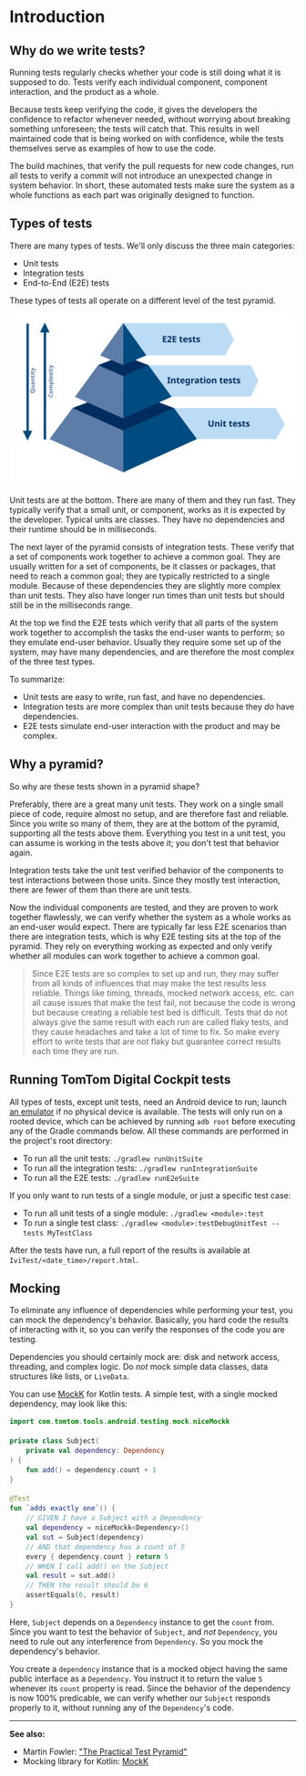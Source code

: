 # Introduction

## Why do we write tests?

Running tests regularly checks whether your code is still doing what it is supposed to do. Tests
verify each individual component, component interaction, and the product as a whole.

Because tests keep verifying the code, it gives the developers the confidence to refactor whenever
needed, without worrying about breaking something unforeseen; the tests will catch that. This
results in well maintained code that is being worked on with confidence, while the tests themselves
serve as examples of how to use the code.

The build machines, that verify the pull requests for new code changes, run all tests to verify a
commit will not introduce an unexpected change in system behavior. In short, these automated tests
make sure the system as a whole functions as each part was originally designed to function.

## Types of tests

There are many types of tests. We'll only discuss the three main categories:

- Unit tests
- Integration tests
- End-to-End (E2E) tests

These types of tests all operate on a different level of the test pyramid.

![Test pyramid](images/test-pyramid.svg)

Unit tests are at the bottom. There are many of them and they run fast. They typically verify that a
small unit, or component, works as it is expected by the developer. Typical units are classes. They
have no dependencies and their runtime should be in milliseconds.

The next layer of the pyramid consists of integration tests. These verify that a set of components
work together to achieve a common goal. They are usually written for a set of components, be it
classes or packages, that need to reach a common goal; they are typically restricted to a single
module. Because of these dependencies they are slightly more complex than unit tests. They also have
longer run times than unit tests but should still be in the milliseconds range.

At the top we find the E2E tests which verify that all parts of the system work together to
accomplish the tasks the end-user wants to perform; so they emulate end-user behavior. Usually they
require some set up of the system, may have many dependencies, and are therefore the most complex of
the three test types.

To summarize:

- Unit tests are easy to write, run fast, and have no dependencies.
- Integration tests are more complex than unit tests because they _do_ have dependencies.
- E2E tests simulate end-user interaction with the product and may be complex.

## Why a pyramid?

So why are these tests shown in a pyramid shape?

Preferably, there are a great many unit tests. They work on a single small piece of code, require
almost no setup, and are therefore fast and reliable. Since you write so many of them, they are at
the bottom of the pyramid, supporting all the tests above them. Everything you test in a unit test,
you can assume is working in the tests above it; you don't test that behavior again.

Integration tests take the unit test verified behavior of the components to test interactions
between those units. Since they mostly test interaction, there are fewer of them than there are unit
tests.

Now the individual components are tested, and they are proven to work together flawlessly, we can
verify whether the system as a whole works as an end-user would expect. There are typically far less
E2E scenarios than there are integration tests, which is why E2E testing sits at the top of the
pyramid. They rely on everything working as expected and only verify whether all modules can work
together to achieve a common goal.

<Blockquote>
    Since E2E tests are so complex to set up and run, they may suffer from all kinds of influences
    that may make the test results less reliable. Things like timing, threads, mocked network
    access, etc. can all cause issues that make the test fail, not because the code is wrong but
    because creating a reliable test bed is difficult. Tests that do not always give the same result
    with each run are called flaky tests, and they cause headaches and take a lot of time to fix. So
    make every effort to write tests that are not flaky but guarantee correct results each time they
    are run.
</Blockquote>

## Running TomTom Digital Cockpit tests

All types of tests, except unit tests, need an Android device to run;
launch [an emulator](/tomtom-digital-cockpit/documentation/getting-started/the-tomtom-digital-cockpit-emulator) if no
physical device is available. The tests will only run on a rooted device, which can be achieved by
running `adb root` before executing any of the Gradle commands below. All these commands are
performed in the project's root directory:

- To run all the unit tests: `./gradlew runUnitSuite`
- To run all the integration tests: `./gradlew runIntegrationSuite`
- To run all the E2E tests: `./gradlew runE2eSuite`

If you only want to run tests of a single module, or just a specific test case:

- To run all unit tests of a single module: `./gradlew <module>:test`
- To run a single test class: `./gradlew <module>:testDebugUnitTest --tests MyTestClass`

After the tests have run, a full report of the results is available at `IviTest/<date_time>/report.html`.

## Mocking

To eliminate any influence of dependencies while performing your test, you can mock the dependency's
behavior. Basically, you hard code the results of interacting with it, so you can verify the
responses of the code you are testing.

Dependencies you should certainly mock are: disk and network access, threading, and complex logic.
Do _not_ mock simple data classes, data structures like lists, or `LiveData`.

You can use [MockK](https://mockk.io) for Kotlin tests. A simple test, with a single mocked
dependency, may look like this:

```kotlin
import com.tomtom.tools.android.testing.mock.niceMockk

private class Subject(
    private val dependency: Dependency
) {
    fun add() = dependency.count + 1
}

@Test
fun `adds exactly one`() {
    // GIVEN I have a Subject with a Dependency
    val dependency = niceMockk<Dependency>()
    val sut = Subject(dependency)
    // AND that dependency has a count of 5
    every { dependency.count } return 5
    // WHEN I call add() on the Subject
    val result = sut.add()
    // THEN the result should be 6
    assertEquals(6, result)
}
```

Here, `Subject` depends on a `Dependency` instance to get the `count` from. Since you want to test
the behavior of `Subject`, and _not_ `Dependency`, you need to rule out any interference from
`Dependency`. So you mock the dependency's behavior.

You create a `dependency` instance that is a mocked object having the same public interface as a
`Dependency`. You instruct it to return the value `5` whenever its `count` property is read. Since
the behavior of the dependency is now 100% predicable, we can verify whether our `Subject` responds
properly to it, without running any of the `Dependency`'s code.

---

__See also:__

- Martin Fowler:
  ["The Practical Test Pyramid"](https://martinfowler.com/articles/practical-test-pyramid.html)
- Mocking library for Kotlin: [MockK](https://mockk.io)
